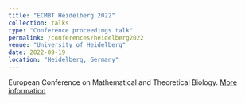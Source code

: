```yaml
---
title: "ECMBT Heidelberg 2022"
collection: talks
type: "Conference proceedings talk"
permalink: /conferences/heidelberg2022
venue: "University of Heidelberg"
date: 2022-09-19
location: "Heidelberg, Germany"
---
```


European Conference on Mathematical and Theoretical Biology.
[More information](https://ecmtb2022.org/)
